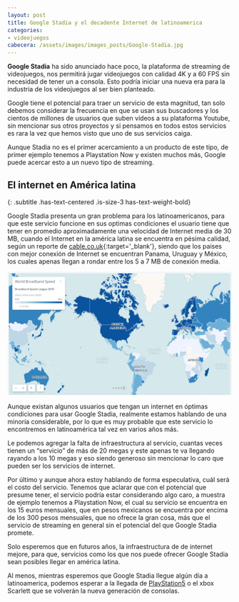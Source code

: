 ```yaml
---
layout: post
title: Google Stadia y el decadente Internet de latinoamerica
categories:
- videojuegos
cabecera: /assets/images/images_posts/Google-Stadia.jpg
---
```


**Google Stadia** ha sido anunciado hace poco, la plataforma de streaming de videojuegos, nos permitirá jugar videojuegos con calidad 4K y a 60 FPS sin necesidad de tener un a consola. Esto podría iniciar una nueva era para la industria de los videojuegos al ser bien planteado.

Google tiene el potencial para traer un servicio de esta magnitud, tan solo debemos considerar la frecuencia en que se usan sus buscadores y los cientos de millones de usuarios que suben vídeos a su plataforma Youtube, sin mencionar sus otros proyectos y si pensamos en todos estos servicios es rara la vez que hemos visto que uno de sus servicios caiga.

Aunque Stadia no es el primer acercamiento a un producto de este tipo, de primer ejemplo tenemos a Playstation Now y existen muchos más, Google puede acercar esto a un nuevo tipo de streaming.

## El internet en América latina 
{: .subtitle .has-text-centered .is-size-3 has-text-weight-bold}

Google Stadia presenta un gran problema para los latinoamericanos, para que este servicio funcione en sus optimas condiciones el usuario tiene que tener en promedio aproximadamente una velocidad de Internet media de 30 MB, cuando el Internet en la américa latina se encuentra en pésima calidad, según un reporte de [cable.co.uk](https://www.cable.co.uk/broadband/speed/worldwide-speed-league/){:target='_blank'}, siendo que los paises con mejor conexión de Internet se encuentran Panama, Uruguay y México, los cuales apenas llegan a rondar entre los 5 a 7 MB de conexión media.

![Mapa de velocidad de Internet en el mundo](assets/images/images_posts/mapa_medida_internet.png)

Aunque existan algunos usuarios que tengan un internet en óptimas condiciones para usar Google Stadia, realmente estamos hablando de una minoría considerable, por lo que es muy probable que este servicio lo encontremos en latinoamérica tal vez en varios años más.

Le podemos agregar la falta de infraestructura al servicio, cuantas veces tienen un “servicio” de más de 20 megas y este apenas te va llegando rayando a los 10 megas y eso siendo generoso sin mencionar lo caro que pueden ser los servicios de internet.

Por último y aunque ahora estoy hablando de forma especulativa, cuál será el costo del servicio. Tenemos que aclarar que con el potencial que presume tener, el servicio podría estar considerando algo caro, a muestra de ejemplo tenemos a Playstation Now, el cual su servicio se encuentra en los 15 euros mensuales, que en pesos mexicanos se encuentra por encima de los 300 pesos mensuales, que no ofrece la gran cosa, más que el servicio de streaming en general sin el potencial del que Google Stadia promete.

Solo esperemos que en futuros años, la infraestructura de de internet mejore, para que, servicios como los que nos puede ofrecer Google Stadia sean posibles llegar en américa latina.

Al menos, mientras esperemos que Google Stadia llegue algún día a latinoamerica, podemos esperar a la llegada de <a rel="noreferrer noopener" aria-label="PlayStation5 (opens in a new tab)" href="http://insertcoin.xyz/noticias/play-station-5-cerca-de-llegar/" target="_blank">PlayStation5</a> o el xbox Scarlett que se volverán la nueva generación de consolas.